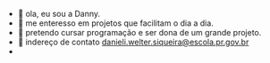 

- 👋 ola, eu sou a Danny.
- 👀 me enteresso em projetos que facilitam o dia a dia. 
- 🌱 pretendo cursar programação e ser dona de um grande projeto.
- 💞️ indereço de contato danieli.welter.siqueira@escola.pr.gov.br
- 

<!---
dannywelter1/dannywelter1 is a ✨ special ✨ repository because its `README.md` (this file) appears on your GitHub profile.
You can click the Preview link to take a look at your changes.
--->
